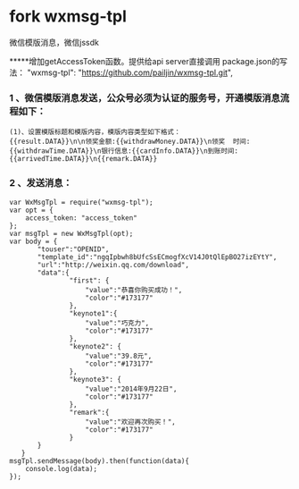 # fork wxmsg-tpl
微信模版消息，微信jssdk

*****增加getAccessToken函数。提供给api server直接调用
package.json的写法：
    "wxmsg-tpl": "https://github.com/pailjin/wxmsg-tpl.git",
    
    
### 1 、微信模版消息发送，公众号必须为认证的服务号，开通模版消息流程如下：
    (1)、设置模版标题和模版内容，模版内容类型如下格式：
    {{result.DATA}}\n\n领奖金额:{{withdrawMoney.DATA}}\n领奖  时间:{{withdrawTime.DATA}}\n银行信息:{{cardInfo.DATA}}\n到账时间:  {{arrivedTime.DATA}}\n{{remark.DATA}}
    
### 2 、发送消息：
    var WxMsgTpl = require("wxmsg-tpl");
    var opt = {
        access_token: "access_token"
    };
    var msgTpl = new WxMsgTpl(opt);
    var body = {
           "touser":"OPENID",
           "template_id":"ngqIpbwh8bUfcSsECmogfXcV14J0tQlEpBO27izEYtY",
           "url":"http://weixin.qq.com/download",            
           "data":{
                   "first": {
                       "value":"恭喜你购买成功！",
                       "color":"#173177"
                   },
                   "keynote1":{
                       "value":"巧克力",
                       "color":"#173177"
                   },
                   "keynote2": {
                       "value":"39.8元",
                       "color":"#173177"
                   },
                   "keynote3": {
                       "value":"2014年9月22日",
                       "color":"#173177"
                   },
                   "remark":{
                       "value":"欢迎再次购买！",
                       "color":"#173177"
                   }
           }
       }
    msgTpl.sendMessage(body).then(function(data){
        console.log(data);
    });
